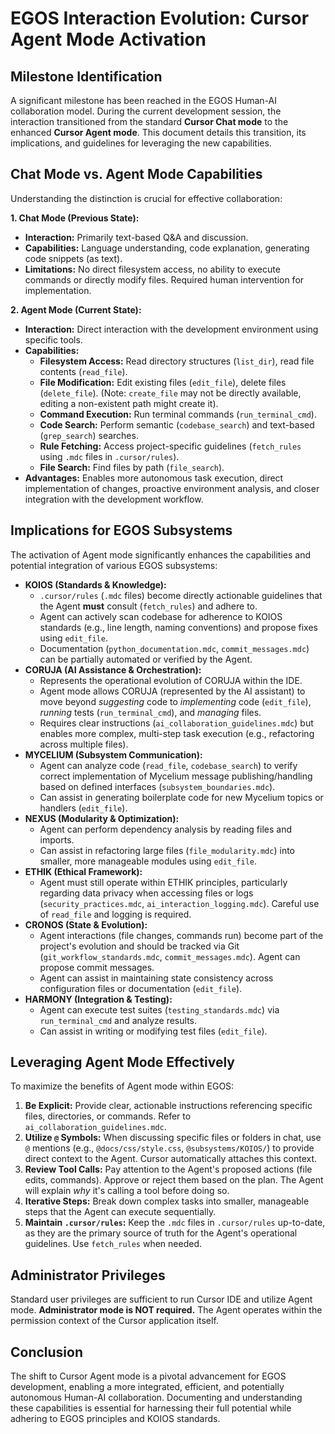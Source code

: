 # EGOS Interaction Evolution: Cursor Agent Mode Activation

## Milestone Identification

A significant milestone has been reached in the EGOS Human-AI collaboration model. During the current development session, the interaction transitioned from the standard **Cursor Chat mode** to the enhanced **Cursor Agent mode**. This document details this transition, its implications, and guidelines for leveraging the new capabilities.

## Chat Mode vs. Agent Mode Capabilities

Understanding the distinction is crucial for effective collaboration:

**1. Chat Mode (Previous State):**

* **Interaction:** Primarily text-based Q&A and discussion.
* **Capabilities:** Language understanding, code explanation, generating code snippets (as text).
* **Limitations:** No direct filesystem access, no ability to execute commands or directly modify files. Required human intervention for implementation.

**2. Agent Mode (Current State):**

* **Interaction:** Direct interaction with the development environment using specific tools.
* **Capabilities:**
  * **Filesystem Access:** Read directory structures (`list_dir`), read file contents (`read_file`).
  * **File Modification:** Edit existing files (`edit_file`), delete files (`delete_file`). (Note: `create_file` may not be directly available, editing a non-existent path might create it).
  * **Command Execution:** Run terminal commands (`run_terminal_cmd`).
  * **Code Search:** Perform semantic (`codebase_search`) and text-based (`grep_search`) searches.
  * **Rule Fetching:** Access project-specific guidelines (`fetch_rules` using `.mdc` files in `.cursor/rules`).
  * **File Search:** Find files by path (`file_search`).
* **Advantages:** Enables more autonomous task execution, direct implementation of changes, proactive environment analysis, and closer integration with the development workflow.

## Implications for EGOS Subsystems

The activation of Agent mode significantly enhances the capabilities and potential integration of various EGOS subsystems:

* **KOIOS (Standards & Knowledge):**
  * `.cursor/rules` (`.mdc` files) become directly actionable guidelines that the Agent **must** consult (`fetch_rules`) and adhere to.
  * Agent can actively scan codebase for adherence to KOIOS standards (e.g., line length, naming conventions) and propose fixes using `edit_file`.
  * Documentation (`python_documentation.mdc`, `commit_messages.mdc`) can be partially automated or verified by the Agent.
* **CORUJA (AI Assistance & Orchestration):**
  * Represents the operational evolution of CORUJA within the IDE.
  * Agent mode allows CORUJA (represented by the AI assistant) to move beyond *suggesting* code to *implementing* code (`edit_file`), *running* tests (`run_terminal_cmd`), and *managing* files.
  * Requires clear instructions (`ai_collaboration_guidelines.mdc`) but enables more complex, multi-step task execution (e.g., refactoring across multiple files).
* **MYCELIUM (Subsystem Communication):**
  * Agent can analyze code (`read_file`, `codebase_search`) to verify correct implementation of Mycelium message publishing/handling based on defined interfaces (`subsystem_boundaries.mdc`).
  * Can assist in generating boilerplate code for new Mycelium topics or handlers (`edit_file`).
* **NEXUS (Modularity & Optimization):**
  * Agent can perform dependency analysis by reading files and imports.
  * Can assist in refactoring large files (`file_modularity.mdc`) into smaller, more manageable modules using `edit_file`.
* **ETHIK (Ethical Framework):**
  * Agent must still operate within ETHIK principles, particularly regarding data privacy when accessing files or logs (`security_practices.mdc`, `ai_interaction_logging.mdc`). Careful use of `read_file` and logging is required.
* **CRONOS (State & Evolution):**
  * Agent interactions (file changes, commands run) become part of the project's evolution and should be tracked via Git (`git_workflow_standards.mdc`, `commit_messages.mdc`). Agent can propose commit messages.
  * Agent can assist in maintaining state consistency across configuration files or documentation (`edit_file`).
* **HARMONY (Integration & Testing):**
  * Agent can execute test suites (`testing_standards.mdc`) via `run_terminal_cmd` and analyze results.
  * Can assist in writing or modifying test files (`edit_file`).

## Leveraging Agent Mode Effectively

To maximize the benefits of Agent mode within EGOS:

1. **Be Explicit:** Provide clear, actionable instructions referencing specific files, directories, or commands. Refer to `ai_collaboration_guidelines.mdc`.
2. **Utilize `@` Symbols:** When discussing specific files or folders in chat, use `@` mentions (e.g., `@docs/css/style.css`, `@subsystems/KOIOS/`) to provide direct context to the Agent. Cursor automatically attaches this context.
3. **Review Tool Calls:** Pay attention to the Agent's proposed actions (file edits, commands). Approve or reject them based on the plan. The Agent will explain *why* it's calling a tool before doing so.
4. **Iterative Steps:** Break down complex tasks into smaller, manageable steps that the Agent can execute sequentially.
5. **Maintain `.cursor/rules`:** Keep the `.mdc` files in `.cursor/rules` up-to-date, as they are the primary source of truth for the Agent's operational guidelines. Use `fetch_rules` when needed.

## Administrator Privileges

Standard user privileges are sufficient to run Cursor IDE and utilize Agent mode. **Administrator mode is NOT required.** The Agent operates within the permission context of the Cursor application itself.

## Conclusion

The shift to Cursor Agent mode is a pivotal advancement for EGOS development, enabling a more integrated, efficient, and potentially autonomous Human-AI collaboration. Documenting and understanding these capabilities is essential for harnessing their full potential while adhering to EGOS principles and KOIOS standards.
